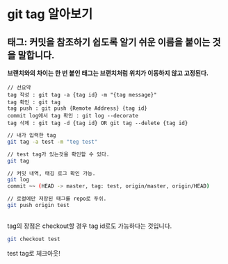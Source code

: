 # git tag 알아보기

## 태그: 커밋을 참조하기 쉽도록 알기 쉬운 이름을 붙이는 것을 말합니다.

**브랜치와의 차이는 한 번 붙인 태그는 브랜치처럼 위치가 이동하지 않고
고정된다.**

```
// 선요약
tag 작성 : git tag -a {tag id} -m "{tag message}"
tag 확인 : git tag
tag push : git push {Remote Address} {tag id}
commit log에서 tag 확인 : git log --decorate
tag 삭제 : git tag -d {tag id} OR git tag --delete {tag id}
```

```bash
// 내가 입력한 tag
git tag -a test -m "teg test"

// test tag가 있는것을 확인할 수 있다.
git tag

// 커밋 내역, 태깅 로그 확인 가능.
git log 
commit ~~ (HEAD -> master, tag: test, origin/master, origin/HEAD)

// 로컬에만 저장된 태그를 repo로 푸쉬.
git push origin test
 
```

tag의 장점은 checkout할 경우 tag id로도 가능하다는 것입니다.

```bash
git checkout test
```
test tag로 체크아웃!